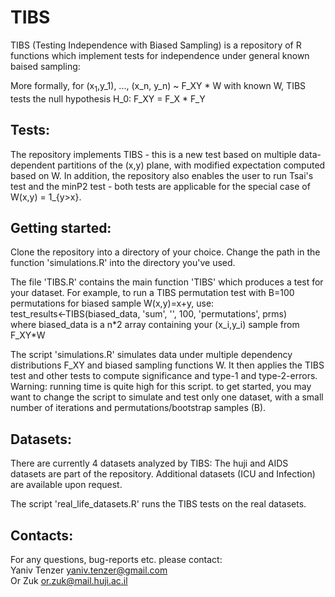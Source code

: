 # TIBS
TIBS (Testing Independence with Biased Sampling) is a repository of R functions which implement tests for independence under general  known baised sampling: 

More formally, for (x<sub>1</sub>,y_1), ..., (x_n, y_n) ~ F_XY * W with known W,  TIBS tests the null hypothesis
H_0: F_XY = F_X * F_Y

## Tests: 
The repository implements TIBS - this is a new test based on multiple data-dependent partitions of the (x,y) plane, 
with modified expectation computed based on W. 
In addition, the repository also enables the user to run Tsai's test and the minP2 test - both tests are 
applicable for the special case of W(x,y) = 1_{y>x}. 

## Getting started: 
Clone the repository into a directory of your choice. 
Change the path in the function 'simulations.R' into the directory you've used. 

The file 'TIBS.R' contains the main function 'TIBS' which produces a test for your dataset. 
For example, to run a TIBS permutation test with B=100 permutations for biased sample W(x,y)=x+y, use: <br>
test_results<-TIBS(biased_data, 'sum', '', 100, 'permutations', prms) <br>
where biased_data is a n*2 array containing your (x_i,y_i) sample from F_XY\*W


The script 'simulations.R' simulates data under multiple dependency distributions F_XY and biased sampling functions W.
It then applies the TIBS test and other tests to compute significance and type-1 and type-2-errors.
Warning: running time is quite high for this script. to get started, you may want to change the script to 
simulate and test only one dataset, with a small number of iterations and permutations/bootstrap samples (B). 


## Datasets: 
There are currently 4 datasets analyzed by TIBS: 
The huji and AIDS datasets are part of the repository. 
Additional datasets (ICU and Infection) are available upon request. 


The script 'real_life_datasets.R'  runs the TIBS tests on the real datasets.

## Contacts: 
For any questions, bug-reports etc. please contact: <br>
Yaniv Tenzer   yaniv.tenzer@gmail.com <br>
Or Zuk  or.zuk@mail.huji.ac.il
